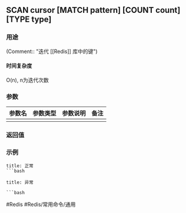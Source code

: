 ## SCAN cursor \[MATCH pattern\] \[COUNT count\] \[TYPE type\]

### 用途
(Comment:: "迭代 [[Redis]] 库中的键")

#### 时间复杂度
O(n), n为迭代次数

### 参数
|参数名|参数类型|参数说明|备注|
|:-|:-|:-|:-|
|||||

### 返回值


### 示例
```ad-info
title: 正常
```bash

```

```ad-danger
title: 异常

```bash

```

#Redis #Redis/常用命令/通用 